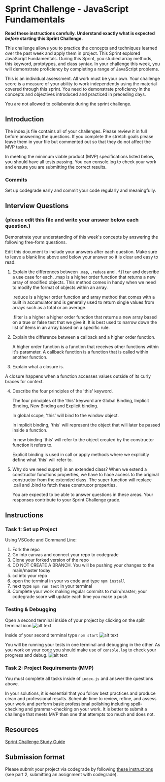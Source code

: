# Sprint Challenge - JavaScript Fundamentals

**Read these instructions carefully. Understand exactly what is expected _before_ starting this Sprint Challenge.**

This challenge allows you to practice the concepts and techniques learned over the past week and apply them in project. This Sprint explored JavaScript Fundamentals. During this Sprint, you studied array methods, this keyword, prototypes, and class syntax. In your challenge this week, you will demonstrate proficiency by completing a range of JavaScript problems.

This is an individual assessment. All work must be your own. Your challenge score is a measure of your ability to work independently using the material covered through this sprint. You need to demonstrate proficiency in the concepts and objectives introduced and practiced in preceding days.

You are not allowed to collaborate during the sprint challenge.

## Introduction

The index.js file contains all of your challenges. Please review it in full before answering the questions. If you complete the stretch goals please leave them in your file but commented out so that they do not affect the MVP tasks.

In meeting the minimum viable product (MVP) specifications listed below, you should have all tests passing. You can console.log to check your work and ensure you are submitting the correct results.

### Commits

Set up codegrade early and commit your code regularly and meaningfully.

## Interview Questions

### (please edit this file and write your answer below each question.)

Demonstrate your understanding of this week's concepts by answering the following free-form questions.

Edit this document to include your answers after each question. Make sure to leave a blank line above and below your answer so it is clear and easy to read.

1. Explain the differences between `.map`, `.reduce` and `.filter` and describe a use case for each.
   .map is a higher order function that returns a new array of modified objects. This method comes in handy when we need to modify the format of objects within an array.

   .reduce is a higher order function and array method that comes with a built in accumulator and is generally used to return single values from arrays such as a total or an average.

   .filter is a higher a higher order function that returns a new array based on a true or false test that we give it. It is best used to narrow down the list of items in an array based on
   a specific rule.

2. Explain the difference between a callback and a higher order function.

   A higher order function is a function that receives other functions within it's parameter. A callback function is a function that is called within another function.

3. Explain what a closure is.

A closure happens when a function accesses values outside of its curly braces for context.

4. Describe the four principles of the 'this' keyword.

   The four principles of the 'this' keyword are Global Binding, Implicit Binding, New Binding and Explicit binding.

   In global scope, 'this' will bind to the window object.

   In implicit binding, 'this' will represent the object that will later be passed inside a function.

   In new binding 'this' will refer to the object created by the constructor function it refers to.

   Explicit binding is used in call or apply methods where we explicitly define what 'this' will refer to.

5. Why do we need super() in an extended class?
   When we extend a constructor functions properties, we have to hace access to the original constructor from the extended class.
   The super function will replace .call and .bind to fetch these construcor properties.

   You are expected to be able to answer questions in these areas. Your responses contribute to your Sprint Challenge grade.

## Instructions

### Task 1: Set up Project

Using VSCode and Command Line:

1. Fork the repo
2. Go into canvas and connect your repo to codegrade
3. Clone your forked version of the repo
4. DO NOT CREATE A BRANCH. You will be pushing your changes to the main/master today
5. cd into your repo
6. open the terminal in your vs code and type `npm install`
7. next type `npm run test` in your terminal
8. Complete your work making regular commits to main/master; your codegrade score will update each time you make a push.

### Testing & Debugging

Open a second terminal inside of your project by clicking on the split terminal icon
![alt text](assets/split_terminal.png "Split Terminal")

Inside of your second terminal type `npm start`
![alt text](assets/npm_start.png "type npm start")

You will be running your tests in one terminal and debugging in the other. As you work on your code you should make use of `console.log` to check your progress and debug.
![alt text](assets/tests_debug_terminal_final.png "your terminal should look like this")

### Task 2: Project Requirements (MVP)

You must complete all tasks inside of `index.js` and answer the questions above.

In your solutions, it is essential that you follow best practices and produce clean and professional results. Schedule time to review, refine, and assess your work and perform basic professional polishing including spell-checking and grammar-checking on your work. It is better to submit a challenge that meets MVP than one that attempts too much and does not.

## Resources

[Sprint Challenge Study Guide](https://www.notion.so/bloomtech/Unit-1-Sprint-3-Study-Guide-033a9a00659a4ef98c12eb97e49a6110)

## Submission format

Please submit your project via codegrade by following [these instructions](https://bloomtech.notion.site/bloomtech/BloomTech-Git-Flow-Step-by-step-269f68ae3bf64eb689a8328715a179f9) (see part 2, submitting an assignment with codegrade).
